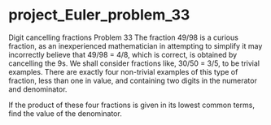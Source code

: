 # project_Euler_problem_33
Digit cancelling fractions Problem 33
The fraction 49/98 is a curious fraction, as an inexperienced mathematician in attempting to simplify 
it may incorrectly believe that 49/98 = 4/8, which is correct, is obtained by cancelling the 9s.
We shall consider fractions like, 30/50 = 3/5, to be trivial examples.
There are exactly four non-trivial examples of this type of fraction, less than one in value, 
and containing two digits in the numerator and denominator.

If the product of these four fractions is given in its lowest common terms, find the value of the denominator.
